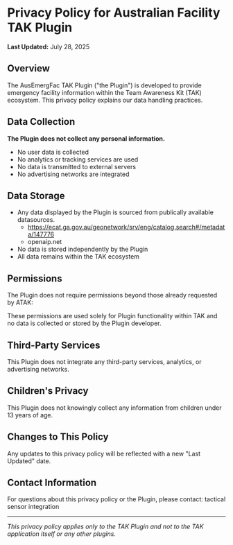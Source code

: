 # Privacy Policy for Australian Facility TAK Plugin

**Last Updated:** July 28, 2025

## Overview

The AusEmergFac TAK Plugin ("the Plugin") is developed to provide emergency facility information within the Team Awareness Kit (TAK) ecosystem. This privacy policy explains our data handling practices.

## Data Collection

**The Plugin does not collect any personal information.**

- No user data is collected
- No analytics or tracking services are used
- No data is transmitted to external servers
- No advertising networks are integrated

## Data Storage

- Any data displayed by the Plugin is sourced from publically available datasources.
  -   https://ecat.ga.gov.au/geonetwork/srv/eng/catalog.search#/metadata/147776
  -   openaip.net
- No data is stored independently by the Plugin
- All data remains within the TAK ecosystem

## Permissions

The Plugin does not require permissions beyond those already requested by ATAK:

These permissions are used solely for Plugin functionality within TAK and no data is collected or stored by the Plugin developer.

## Third-Party Services

This Plugin does not integrate any third-party services, analytics, or advertising networks.

## Children's Privacy

This Plugin does not knowingly collect any information from children under 13 years of age.

## Changes to This Policy

Any updates to this privacy policy will be reflected with a new "Last Updated" date.

## Contact Information

For questions about this privacy policy or the Plugin, please contact:
tactical sensor integration

---

*This privacy policy applies only to the TAK Plugin and not to the TAK application itself or any other plugins.*
